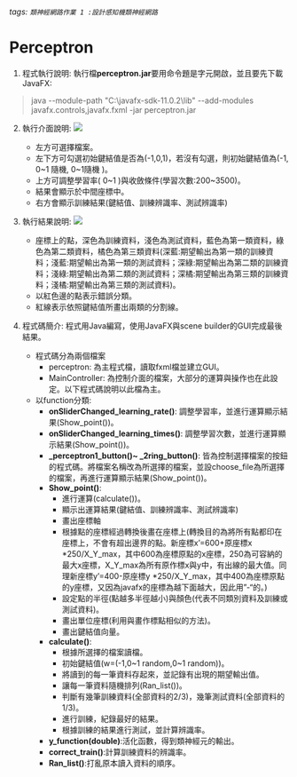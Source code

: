 ###### tags: `類神經網路作業 1 :設計感知機類神經網路`
# Perceptron

1. 程式執行說明:
   執行檔**perceptron.jar**要用命令題是字元開啟，並且要先下載JavaFX:
>    java --module-path "C:\javafx-sdk-11.0.2\lib" --add-modules javafx.controls,javafx.fxml -jar perceptron.jar
   
2. 執行介面說明:
   ![](https://i.imgur.com/B4vIPEf.png)
    * 左方可選擇檔案。
    * 左下方可勾選初始鍵結值是否為(-1,0,1)，若沒有勾選，則初始鍵結值為(-1, 0~1 隨機, 0~1隨機 )。
    * 上方可調整學習率( 0~1 )與收斂條件(學習次數:200~3500)。
    * 結果會顯示於中間座標中。
    * 右方會顯示訓練結果(鍵結值、訓練辨識率、測試辨識率)

3. 執行結果說明:
   ![](https://i.imgur.com/ByKRf1h.png)
    * 座標上的點，深色為訓練資料，淺色為測試資料，藍色為第一類資料，綠色為第二類資料，橘色為第三類資料(深藍:期望輸出為第一類的訓練資料；淺藍:期望輸出為第一類的測試資料；深綠:期望輸出為第二類的訓練資料；淺綠:期望輸出為第二類的測試資料；深橘:期望輸出為第三類的訓練資料；淺橘:期望輸出為第三類的測試資料)。
    * 以紅色邊的點表示錯誤分類。
    * 紅線表示依照鍵結值所畫出兩類的分割線。
4. 程式碼簡介:
   程式用Java編寫，使用JavaFX與scene builder的GUI完成最後結果。
    * 程式碼分為兩個檔案
        * perceptron: 為主程式檔，讀取fxml檔並建立GUI。
	    * MainController: 為控制介面的檔案，大部分的運算與操作也在此設定。以下程式碼說明以此檔為主。	
	* 以function分類:
	    * **onSliderChanged_learning_rate()**: 調整學習率，並進行運算顯示結果(Show_point())。
	    * **onSliderChanged_learning_times()**: 調整學習次數，並進行運算顯示結果(Show_point())。
	    * **_perceptron1_button()~ _2ring_button()**: 皆為控制選擇檔案的按鈕的程式碼。將檔案名稱改為所選擇的檔案，並設choose_file為所選擇的檔案，再進行運算顯示結果(Show_point())。
	    * **Show_point()**:	
	        * 進行運算(calculate())。
	        * 顯示出運算結果(鍵結值、訓練辨識率、測試辨識率)
	        * 畫出座標軸
	        * 根據點的座標經過轉換後畫在座標上(轉換目的為將所有點都印在座標上，不會有超出邊界的點。新座標x’=600+原座標x *250/X_Y_max，其中600為座標原點的x座標，250為可容納的最大x座標，X_Y_max為所有原作標x與y中，有出線的最大值。同理新座標y’=400-原座標y *250/X_Y_max，其中400為座標原點的y座標，又因為javafx的座標為越下面越大，因此用”-“的。)
	        * 設定點的半徑(點越多半徑越小)與顏色(代表不同類別資料及訓練或測試資料)。
	        * 畫出單位座標(利用與畫作標點相似的方法)。
	        * 畫出鍵結值向量。
	    * **calculate()**:
	        * 根據所選擇的檔案讀檔。
	        * 初始鍵結值(w=(-1,0~1 random,0~1 random))。
	        * 將讀到的每一筆資料存起來，並記錄有出現的期望輸出值。
	        * 讓每一筆資料隨機排列(Ran_list())。
	        * 判斷有幾筆訓練資料(全部資料的2/3)，幾筆測試資料(全部資料的1/3)。
	        * 進行訓練，紀錄最好的結果。
	        * 根據訓練的結果進行測試，並計算辨識率。
	    * **y_function(double)**:活化函數，得到類神經元的輸出。
	    * **correct_train()**:計算訓練資料的辨識率。
        * **Ran_list()**:打亂原本讀入資料的順序。
